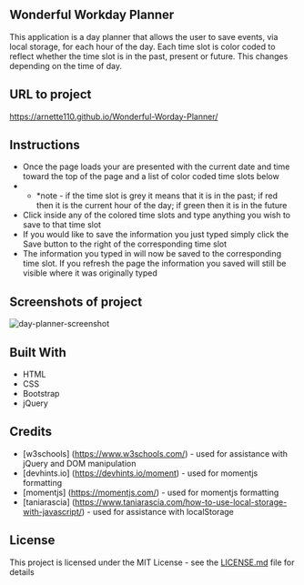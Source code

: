 ## Wonderful Workday Planner
This application is a day planner that allows the user to save events, via local storage, for each hour of the day. Each time slot is color coded to reflect whether the time slot is in the past, present or future. This changes depending on the time of day.



## URL to project
https://arnette110.github.io/Wonderful-Worday-Planner/

## Instructions
- Once the page loads your are presented with the current date and time toward the top of the page and a list of color coded time slots below
- - *note - if the time slot is grey it means that it is in the past; if red then it is the current hour of the day; if green then it is in the      future
- Click inside any of the colored time slots and type anything you wish to save to that time slot
- If you would like to save the information you just typed simply click the Save button to the right of the corresponding time slot
- The information you typed in will now be saved to the corresponding time slot. If you refresh the page the information you saved will still     be visible where it was originally typed




## Screenshots of project
![day-planner-screenshot](https://user-images.githubusercontent.com/54122844/71302868-b8611900-236d-11ea-9cc2-4310a5b926f6.png)


## Built With

* HTML
* CSS
* Bootstrap
* jQuery

## Credits

* [w3schools] (https://www.w3schools.com/) - used for assistance with jQuery and DOM manipulation
* [devhints.io] (https://devhints.io/moment) - used for momentjs formatting
* [momentjs] (https://momentjs.com/) - used for momentjs formatting
* [taniarascia] (https://www.taniarascia.com/how-to-use-local-storage-with-javascript/) - used for assistance with localStorage


## License

This project is licensed under the MIT License - see the [LICENSE.md](LICENSE.md) file for details




